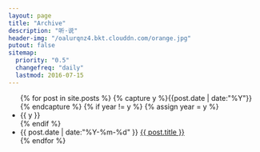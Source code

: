 ```yaml
---
layout: page
title: "Archive"
description: "听·说"
header-img: "/oalurqnz4.bkt.clouddn.com/orange.jpg"
putout: false
sitemap:
  priority: "0.5"
  changefreq: "daily"
  lastmod: 2016-07-15
---
```



<ul class="listing">
{% for post in site.posts %}
  {% capture y %}{{post.date | date:"%Y"}}{% endcapture %}
  {% if year != y %}
    {% assign year = y %}
    <li class="listing-seperator">{{ y }}</li>
  {% endif %}
  <li class="listing-item">
    <time datetime="{{ post.date | date:"%Y-%m-%d" }}">{{ post.date | date:"%Y-%m-%d" }}</time>
    <a href="{{ post.url }}" title="{{ post.title }}">{{ post.title }}</a>
  </li>
{% endfor %}
</ul>
